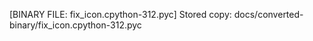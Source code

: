[BINARY FILE: fix_icon.cpython-312.pyc]
Stored copy: docs/converted-binary/fix_icon.cpython-312.pyc
